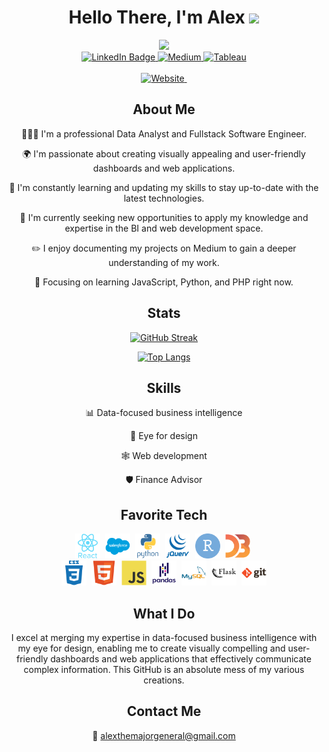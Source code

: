 <div id="header" align="center">

# Hello There, I'm Alex <img src="https://media.giphy.com/media/v1.Y2lkPTc5MGI3NjExMzZlOGYyNDBkN2JmYjM3NDdjNzk1NjdkMTA4NzM1ZDJkNTUwMGVlZCZjdD1z/hvRJCLFzcasrR4ia7z/giphy.gif" width="65"/>

  <img src="https://media.giphy.com/media/xBTSwCTFkgfcdTjHMz/giphy.gif" width="100"/>
  
<div id="badges">
   <a href="https://www.linkedin.com/in/nick-stambaugh-694241139/L">
   <img src="https://img.shields.io/badge/LinkedIn-blue?style=for-the-badge&logo=linkedin&logoColor=white" alt="LinkedIn Badge"/>
  </a>
  <a href="https://medium.com/@alexmutune746">
  <img src="https://img.shields.io/badge/Medium-white?style=for-the-badge&logo=medium&logoColor=black" alt="Medium"/>
  </a>
  <a href="https://public.tableau.com/app">
  <img src="https://img.shields.io/badge/tableau-navy?style=for-the-badge&logo=tableau&logoColor=white" alt="Tableau"/>
  </a>
  <br>
  <br>
    <a href="none">
  <img src="https://img.shields.io/badge/personal_website-blueviolet?style=for-the-badge&logo=&logoColor=white" alt="Website"/>
  <a>
  <img src="https://komarev.com/ghpvc/?username=NicholasStambaugh&style=flat-rectangle&color=blue&" alt=""/>
  </a>
  
## About Me
👨🏻‍💻 I'm a professional Data Analyst and Fullstack Software Engineer.

🌍 I'm passionate about creating visually appealing and user-friendly dashboards and web applications.

🌱 I'm constantly learning and updating my skills to stay up-to-date with the latest technologies.

💼 I'm currently seeking new opportunities to apply my knowledge and expertise in the BI and web development space.
 
✏️ I enjoy documenting my projects on Medium to gain a deeper understanding of my work.
  
📝 Focusing on learning JavaScript, Python, and PHP right now.

## Stats
[![GitHub Streak](https://streak-stats.demolab.com?user=major0001&theme=tokyonight&border_radius=2.5&exclude_days=Sun%2CFri%2CSat&fire=1EEB1A)](https://git.io/streak-stats)
     
[![Top Langs](https://github-readme-stats-git-masterrstaa-rickstaa.vercel.app/api/top-langs/?username=major0001&theme=tokyonight&count_private=true&show_icons=true&langs_count=10)](https://github.com/NicholasStambaugh/github-readme-stats)      
  
## Skills
📊 Data-focused business intelligence

🎨 Eye for design

🕸 Web development

🛡️ Finance Advisor

## Favorite Tech
<div>
  <img src="https://github.com/devicons/devicon/blob/master/icons/react/react-original-wordmark.svg" title="React" alt="React" width="40" height="40"/>&nbsp;
  <img src="https://github.com/devicons/devicon/blob/master/icons/salesforce/salesforce-original.svg" title="SF" alt="sf" width="40" height="40"/>&nbsp;
  <img src="https://github.com/devicons/devicon/blob/master/icons/python/python-original-wordmark.svg" title="Python" alt="Py" width="40" height="40"/>&nbsp;
   <img src="https://github.com/devicons/devicon/blob/master/icons/jquery/jquery-plain-wordmark.svg" title="JQuery" alt="JQuery" width="40" height="40"/>&nbsp;
  <img src="https://github.com/devicons/devicon/blob/master/icons/rstudio/rstudio-original.svg" title="R" alt="R" width="40" height="40"/>&nbsp;
  <img src="https://github.com/devicons/devicon/blob/master/icons/d3js/d3js-original.svg"  title="D3" alt="D3" width="40" height="40"/>&nbsp;
  <div>
  <img src="https://github.com/devicons/devicon/blob/master/icons/css3/css3-plain-wordmark.svg"  title="CSS3" alt="CSS" width="40" height="40"/>&nbsp;
  <img src="https://github.com/devicons/devicon/blob/master/icons/html5/html5-original.svg" title="HTML5" alt="HTML" width="40" height="40"/>&nbsp;
  <img src="https://github.com/devicons/devicon/blob/master/icons/javascript/javascript-original.svg" title="JavaScript" alt="JavaScript" width="40" height="40"/>&nbsp;
  <img src="https://github.com/devicons/devicon/blob/master/icons/pandas/pandas-original-wordmark.svg" title="Pandas" alt="Py" width="40" height="40"/>&nbsp;
  <img src="https://github.com/devicons/devicon/blob/master/icons/mysql/mysql-original-wordmark.svg" title="MySQL"  alt="MySQL" width="40" height="40"/>&nbsp;
  <img src="https://github.com/devicons/devicon/blob/master/icons/flask/flask-original-wordmark.svg" title="Flask" alt="Flask" width="40" height="40"/>&nbsp;
  <img src="https://github.com/devicons/devicon/blob/master/icons/git/git-original-wordmark.svg" title="Git" **alt="Git" width="40" height="40"/>
</div>
  </div>

  
## What I Do
I excel at merging my expertise in data-focused business intelligence with my eye for design, enabling me to create visually compelling and user-friendly dashboards and web applications that effectively communicate complex information. This GitHub is an absolute mess of my various creations.

## Contact Me
📧 alexthemajorgeneral@gmail.com
